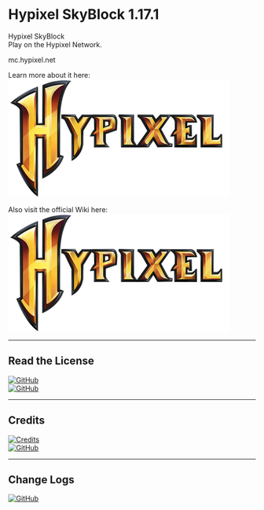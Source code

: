 # Hypixel SkyBlock 1.17.1

Hypixel SkyBlock  
Play on the Hypixel Network.

mc.hypixel.net

Learn more about it here:  
[![Hypixel Logo](./src/main/resources/logo.png "Click Me!")](https://hypixel.net/categories/skyblock.194/)

Also visit the official Wiki here:  
[![Hypixel Logo](./src/main/resources/logo.png "Click Me!")](https://wiki.hypixel.net/Main_Page)

* * *

Read the License
----------------

[![GitHub](https://img.shields.io/badge/license-APGL--3-red)](./LICENSE.md)  
[![GitHub](https://img.shields.io/badge/forge%20license-APGL--3-red)](./Forge%20Documents/FORGE_LICENSE.md)

* * *

Credits
-------

[![Credits](https://img.shields.io/badge/-Credits-green)](./CREDITS.md)  
[![GitHub](https://img.shields.io/badge/-Forge%20Credits-green)](./Forge%20Documents/FORGE_CREDITS.md)

* * *

Change Logs
-----------

[![GitHub](https://img.shields.io/badge/-Changelog-blue)](./Mod%20Documents/CHANGELOG.md)